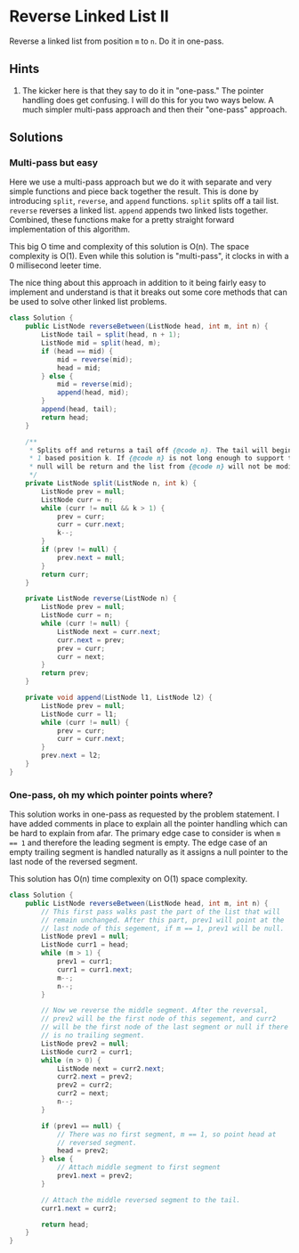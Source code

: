 # Reverse Linked List II

Reverse a linked list from position `m` to `n`. Do it in one-pass.

## Hints

1. The kicker here is that they say to do it in "one-pass." The pointer handling
   does get confusing. I will do this for you two ways below. A much simpler
   multi-pass approach and then their "one-pass" approach.

## Solutions

### Multi-pass but easy

Here we use a multi-pass approach but we do it with separate and very simple
functions and piece back together the result. This is done by introducing
`split`, `reverse`, and `append` functions. `split` splits off a tail list.
`reverse` reverses a linked list. `append` appends two linked lists together.
Combined, these functions make for a pretty straight forward implementation
of this algorithm.

This big O time and complexity of this solution is O(n). The space complexity
is O(1). Even while this solution is "multi-pass", it clocks in with a 0
millisecond leeter time.

The nice thing about this approach in addition to it being fairly easy to
implement and understand is that it breaks out some core methods that can be
used to solve other linked list problems.

```java
class Solution {
    public ListNode reverseBetween(ListNode head, int m, int n) {
        ListNode tail = split(head, n + 1);
        ListNode mid = split(head, m);
        if (head == mid) {
            mid = reverse(mid);
            head = mid;
        } else {
            mid = reverse(mid);
            append(head, mid);
        }
        append(head, tail);
        return head;
    }

    /**
     * Splits off and returns a tail off {@code n}. The tail will begin at
     * 1 based position k. If {@code n} is not long enough to support that,
     * null will be return and the list from {@code n} will not be modified.
     */
    private ListNode split(ListNode n, int k) {
        ListNode prev = null;
        ListNode curr = n;
        while (curr != null && k > 1) {
            prev = curr;
            curr = curr.next;
            k--;
        }
        if (prev != null) {
            prev.next = null;
        }
        return curr;
    }

    private ListNode reverse(ListNode n) {
        ListNode prev = null;
        ListNode curr = n;
        while (curr != null) {
            ListNode next = curr.next;
            curr.next = prev;
            prev = curr;
            curr = next;
        }
        return prev;
    }

    private void append(ListNode l1, ListNode l2) {
        ListNode prev = null;
        ListNode curr = l1;
        while (curr != null) {
            prev = curr;
            curr = curr.next;
        }
        prev.next = l2;
    }
}
```

### One-pass, oh my which pointer points where?

This solution works in one-pass as requested by the problem statement. I have
added comments in place to explain all the pointer handling which can be hard to
explain from afar. The primary edge case to consider is when `m == 1` and
therefore the leading segment is empty. The edge case of an empty trailing
segment is handled naturally as it assigns a null pointer to the last node of
the reversed segment.

This solution has O(n) time complexity on O(1) space complexity.

```java
class Solution {
    public ListNode reverseBetween(ListNode head, int m, int n) {
        // This first pass walks past the part of the list that will
        // remain unchanged. After this part, prev1 will point at the
        // last node of this segement, if m == 1, prev1 will be null.
        ListNode prev1 = null;
        ListNode curr1 = head;
        while (m > 1) {
            prev1 = curr1;
            curr1 = curr1.next;
            m--;
            n--;
        }

        // Now we reverse the middle segment. After the reversal,
        // prev2 will be the first node of this segement, and curr2
        // will be the first node of the last segment or null if there
        // is no trailing segment.
        ListNode prev2 = null;
        ListNode curr2 = curr1;
        while (n > 0) {
            ListNode next = curr2.next;
            curr2.next = prev2;
            prev2 = curr2;
            curr2 = next;
            n--;
        }

        if (prev1 == null) {
            // There was no first segment, m == 1, so point head at
            // reversed segment.
            head = prev2;
        } else {
            // Attach middle segment to first segment
            prev1.next = prev2;
        }

        // Attach the middle reversed segment to the tail.
        curr1.next = curr2;

        return head;
    }
}
```
